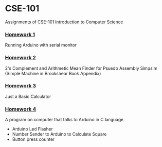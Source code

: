 # CSE-101
Assignments of CSE-101 Introduction to Computer Science 

### [Homework 1](https://github.com/sglbl/CSE-101/tree/main/Homeworks/hw1)
Running Arduino with serial monitor

### [Homework 2](https://github.com/sglbl/CSE-101/tree/main/Homeworks/hw2)
2's Complement and Arithmetic Mean Finder for Psuedo Assembly Simpsim (Simple Machine in Brookshear Book Appendix)

### [Homework 3](https://github.com/sglbl/CSE-101/tree/main/Homeworks/hw3)
Just a Basic Calculator

### [Homework 4](https://github.com/sglbl/CSE-101/tree/main/Homeworks/hw4)
A program on computer that talks to Arduino in C language.
* Arduino Led Flasher
* Number Sender to Arduino to Calculate Square
* Button press counter
